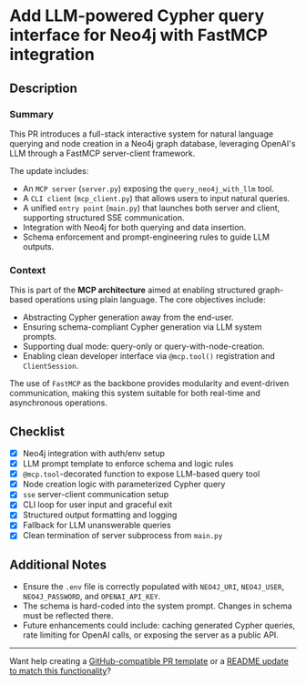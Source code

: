 # Add LLM-powered Cypher query interface for Neo4j with FastMCP integration

## Description

### Summary

This PR introduces a full-stack interactive system for natural language querying and node creation in a Neo4j graph database, leveraging OpenAI's LLM through a FastMCP server-client framework.

The update includes:

* An `MCP server` (`server.py`) exposing the `query_neo4j_with_llm` tool.
* A `CLI client` (`mcp_client.py`) that allows users to input natural queries.
* A unified `entry point` (`main.py`) that launches both server and client, supporting structured SSE communication.
* Integration with Neo4j for both querying and data insertion.
* Schema enforcement and prompt-engineering rules to guide LLM outputs.

### Context

This is part of the **MCP architecture** aimed at enabling structured graph-based operations using plain language. The core objectives include:

* Abstracting Cypher generation away from the end-user.
* Ensuring schema-compliant Cypher generation via LLM system prompts.
* Supporting dual mode: query-only or query-with-node-creation.
* Enabling clean developer interface via `@mcp.tool()` registration and `ClientSession`.

The use of `FastMCP` as the backbone provides modularity and event-driven communication, making this system suitable for both real-time and asynchronous operations.

## Checklist

* [x] Neo4j integration with auth/env setup
* [x] LLM prompt template to enforce schema and logic rules
* [x] `@mcp.tool`-decorated function to expose LLM-based query tool
* [x] Node creation logic with parameterized Cypher query
* [x] `sse` server-client communication setup
* [x] CLI loop for user input and graceful exit
* [x] Structured output formatting and logging
* [x] Fallback for LLM unanswerable queries
* [x] Clean termination of server subprocess from `main.py`

## Additional Notes

* Ensure the `.env` file is correctly populated with `NEO4J_URI`, `NEO4J_USER`, `NEO4J_PASSWORD`, and `OPENAI_API_KEY`.
* The schema is hard-coded into the system prompt. Changes in schema must be reflected there.
* Future enhancements could include: caching generated Cypher queries, rate limiting for OpenAI calls, or exposing the server as a public API.

---

Want help creating a [GitHub-compatible PR template](f) or a [README update to match this functionality](f)?

